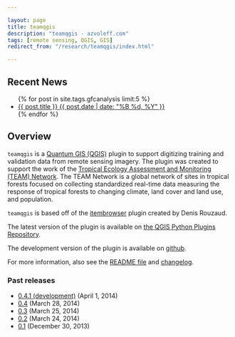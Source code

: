 ```yaml
---

layout: page
title: teamqgis
description: "teamqgis - azvoleff.com"
tags: [remote sensing, QGIS, GIS]
redirect_from: "/research/teamqgis/index.html"

---
```


## Recent News
<ul class="post-list">
{% for post in site.tags.gfcanalysis limit:5 %} 
  <li><article><a href="{{ site.url }}{{ post.url }}">{{ post.title }} <span class="entry-date"><time datetime="{{ post.date | date_to_xmlschema }}">{{ post.date | date: "%B %d, %Y" }}</time></span></a></article></li>
{% endfor %}
</ul>

## Overview

`teamqgis` is a [Quantum GIS (QGIS)](http://www.qgis.org/) plugin to support 
digitizing training and validation data from remote sensing imagery. The plugin 
was created to support the work of the [Tropical Ecology Assessment and Monitoring 
(TEAM) Network](http://www.teamnetwork.org). The TEAM Network is a global 
network of sites in tropical forests focused on collecting standardized 
real-time data measuring the response of tropical forests to changing climate, 
land cover and land use, and population.

`teamqgis` is based off of the 
[itembrowser](http://3nids.github.io/itembrowser) plugin created by Denis 
Rouzaud.

The latest version of the plugin is available on [the QGIS Python Plugins Repository](http://plugins.qgis.org/plugins/teamqgis).

The development version of the plugin is available on 
[github](https://github.com/azvoleff/teamqgis).

For more information, also see the [README 
file](https://raw.github.com/azvoleff/teamqgis/master/README.md) and 
[changelog](https://raw.github.com/azvoleff/teamqgis/master/CHANGELOG.md).

### Past releases

* [0.4.1 (development)](/content/teamqgis/teamqgis_0.4.1.zip) (April 1, 2014)
* [0.4](/content/teamqgis/teamqgis_0.4.zip) (March 28, 2014)
* [0.3](/content/teamqgis/teamqgis_0.3.zip) (March 25, 2014)
* [0.2](/content/teamqgis/teamqgis_0.2.zip) (March 24, 2014)
* [0.1](/content/teamqgis/teamqgis_0.1.zip) (December 30, 2013)

